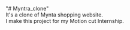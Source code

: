 "# Myntra_clone" 
<br>
It's a clone of Mynta shopping website.
<br>
I make this project for my Motion cut Internship.
